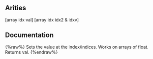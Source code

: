 ## Arities
[array idx val]
[array idx idx2 & idxv]

## Documentation
{%raw%}
Sets the value at the index/indices. Works on arrays of float. Returns val.
{%endraw%}
